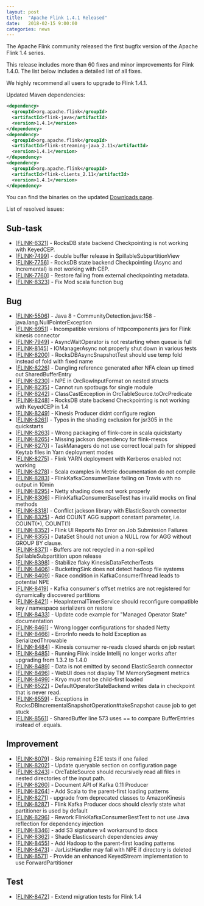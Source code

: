 ```yaml
---
layout: post
title:  "Apache Flink 1.4.1 Released"
date:   2018-02-15 9:00:00
categories: news
---
```


The Apache Flink community released the first bugfix version of the Apache Flink 1.4 series.

This release includes more than 60 fixes and minor improvements for Flink 1.4.0. The list below includes a detailed list of all fixes.

We highly recommend all users to upgrade to Flink 1.4.1.

Updated Maven dependencies:

```xml
<dependency>
  <groupId>org.apache.flink</groupId>
  <artifactId>flink-java</artifactId>
  <version>1.4.1</version>
</dependency>
<dependency>
  <groupId>org.apache.flink</groupId>
  <artifactId>flink-streaming-java_2.11</artifactId>
  <version>1.4.1</version>
</dependency>
<dependency>
  <groupId>org.apache.flink</groupId>
  <artifactId>flink-clients_2.11</artifactId>
  <version>1.4.1</version>
</dependency>
```

You can find the binaries on the updated [Downloads page](http://flink.apache.org/downloads.html).

List of resolved issues:

<h2>        Sub-task
</h2>
<ul>
<li>[<a href='https://issues.apache.org/jira/browse/FLINK-6321'>FLINK-6321</a>] -         RocksDB state backend Checkpointing is not working with KeyedCEP.
</li>
<li>[<a href='https://issues.apache.org/jira/browse/FLINK-7499'>FLINK-7499</a>] -         double buffer release in SpillableSubpartitionView
</li>
<li>[<a href='https://issues.apache.org/jira/browse/FLINK-7756'>FLINK-7756</a>] -         RocksDB state backend Checkpointing (Async and Incremental)  is not working with CEP.
</li>
<li>[<a href='https://issues.apache.org/jira/browse/FLINK-7760'>FLINK-7760</a>] -         Restore failing from external checkpointing metadata.
</li>
<li>[<a href='https://issues.apache.org/jira/browse/FLINK-8323'>FLINK-8323</a>] -         Fix Mod scala function bug
</li>
</ul>
        
<h2>        Bug
</h2>
<ul>
<li>[<a href='https://issues.apache.org/jira/browse/FLINK-5506'>FLINK-5506</a>] -         Java 8 - CommunityDetection.java:158 - java.lang.NullPointerException
</li>
<li>[<a href='https://issues.apache.org/jira/browse/FLINK-6951'>FLINK-6951</a>] -         Incompatible versions of httpcomponents jars for Flink kinesis connector
</li>
<li>[<a href='https://issues.apache.org/jira/browse/FLINK-7949'>FLINK-7949</a>] -         AsyncWaitOperator is not restarting when queue is full
</li>
<li>[<a href='https://issues.apache.org/jira/browse/FLINK-8145'>FLINK-8145</a>] -         IOManagerAsync not properly shut down in various tests
</li>
<li>[<a href='https://issues.apache.org/jira/browse/FLINK-8200'>FLINK-8200</a>] -         RocksDBAsyncSnapshotTest should use temp fold instead of fold with fixed name
</li>
<li>[<a href='https://issues.apache.org/jira/browse/FLINK-8226'>FLINK-8226</a>] -         Dangling reference generated after NFA clean up timed out SharedBufferEntry
</li>
<li>[<a href='https://issues.apache.org/jira/browse/FLINK-8230'>FLINK-8230</a>] -         NPE in OrcRowInputFormat on nested structs
</li>
<li>[<a href='https://issues.apache.org/jira/browse/FLINK-8235'>FLINK-8235</a>] -         Cannot run spotbugs for single module
</li>
<li>[<a href='https://issues.apache.org/jira/browse/FLINK-8242'>FLINK-8242</a>] -         ClassCastException in OrcTableSource.toOrcPredicate
</li>
<li>[<a href='https://issues.apache.org/jira/browse/FLINK-8248'>FLINK-8248</a>] -         RocksDB state backend Checkpointing is not working with KeyedCEP in 1.4
</li>
<li>[<a href='https://issues.apache.org/jira/browse/FLINK-8249'>FLINK-8249</a>] -         Kinesis Producer didnt configure region
</li>
<li>[<a href='https://issues.apache.org/jira/browse/FLINK-8261'>FLINK-8261</a>] -         Typos in the shading exclusion for jsr305 in the quickstarts
</li>
<li>[<a href='https://issues.apache.org/jira/browse/FLINK-8263'>FLINK-8263</a>] -         Wrong packaging of flink-core in scala quickstarty
</li>
<li>[<a href='https://issues.apache.org/jira/browse/FLINK-8265'>FLINK-8265</a>] -         Missing jackson dependency for flink-mesos
</li>
<li>[<a href='https://issues.apache.org/jira/browse/FLINK-8270'>FLINK-8270</a>] -         TaskManagers do not use correct local path for shipped Keytab files in Yarn deployment modes
</li>
<li>[<a href='https://issues.apache.org/jira/browse/FLINK-8275'>FLINK-8275</a>] -         Flink YARN deployment with Kerberos enabled not working 
</li>
<li>[<a href='https://issues.apache.org/jira/browse/FLINK-8278'>FLINK-8278</a>] -         Scala examples in Metric documentation do not compile
</li>
<li>[<a href='https://issues.apache.org/jira/browse/FLINK-8283'>FLINK-8283</a>] -         FlinkKafkaConsumerBase failing on Travis with no output in 10min
</li>
<li>[<a href='https://issues.apache.org/jira/browse/FLINK-8295'>FLINK-8295</a>] -         Netty shading does not work properly
</li>
<li>[<a href='https://issues.apache.org/jira/browse/FLINK-8306'>FLINK-8306</a>] -         FlinkKafkaConsumerBaseTest has invalid mocks on final methods
</li>
<li>[<a href='https://issues.apache.org/jira/browse/FLINK-8318'>FLINK-8318</a>] -         Conflict jackson library with ElasticSearch connector
</li>
<li>[<a href='https://issues.apache.org/jira/browse/FLINK-8325'>FLINK-8325</a>] -         Add COUNT AGG support constant parameter, i.e. COUNT(*), COUNT(1) 
</li>
<li>[<a href='https://issues.apache.org/jira/browse/FLINK-8352'>FLINK-8352</a>] -         Flink UI Reports No Error on Job Submission Failures
</li>
<li>[<a href='https://issues.apache.org/jira/browse/FLINK-8355'>FLINK-8355</a>] -         DataSet Should not union a NULL row for AGG without GROUP BY clause.
</li>
<li>[<a href='https://issues.apache.org/jira/browse/FLINK-8371'>FLINK-8371</a>] -         Buffers are not recycled in a non-spilled SpillableSubpartition upon release
</li>
<li>[<a href='https://issues.apache.org/jira/browse/FLINK-8398'>FLINK-8398</a>] -         Stabilize flaky KinesisDataFetcherTests
</li>
<li>[<a href='https://issues.apache.org/jira/browse/FLINK-8406'>FLINK-8406</a>] -         BucketingSink does not detect hadoop file systems
</li>
<li>[<a href='https://issues.apache.org/jira/browse/FLINK-8409'>FLINK-8409</a>] -         Race condition in KafkaConsumerThread leads to potential NPE
</li>
<li>[<a href='https://issues.apache.org/jira/browse/FLINK-8419'>FLINK-8419</a>] -         Kafka consumer&#39;s offset metrics are not registered for dynamically discovered partitions
</li>
<li>[<a href='https://issues.apache.org/jira/browse/FLINK-8421'>FLINK-8421</a>] -         HeapInternalTimerService should reconfigure compatible key / namespace serializers on restore
</li>
<li>[<a href='https://issues.apache.org/jira/browse/FLINK-8433'>FLINK-8433</a>] -         Update code example for &quot;Managed Operator State&quot; documentation
</li>
<li>[<a href='https://issues.apache.org/jira/browse/FLINK-8461'>FLINK-8461</a>] -         Wrong logger configurations for shaded Netty
</li>
<li>[<a href='https://issues.apache.org/jira/browse/FLINK-8466'>FLINK-8466</a>] -         ErrorInfo needs to hold Exception as SerializedThrowable
</li>
<li>[<a href='https://issues.apache.org/jira/browse/FLINK-8484'>FLINK-8484</a>] -         Kinesis consumer re-reads closed shards on job restart
</li>
<li>[<a href='https://issues.apache.org/jira/browse/FLINK-8485'>FLINK-8485</a>] -         Running Flink inside Intellij no longer works after upgrading from 1.3.2 to 1.4.0
</li>
<li>[<a href='https://issues.apache.org/jira/browse/FLINK-8489'>FLINK-8489</a>] -         Data is not emitted by second ElasticSearch connector
</li>
<li>[<a href='https://issues.apache.org/jira/browse/FLINK-8496'>FLINK-8496</a>] -         WebUI does not display TM MemorySegment metrics
</li>
<li>[<a href='https://issues.apache.org/jira/browse/FLINK-8499'>FLINK-8499</a>] -         Kryo must not be child-first loaded
</li>
<li>[<a href='https://issues.apache.org/jira/browse/FLINK-8522'>FLINK-8522</a>] -         DefaultOperatorStateBackend writes data in checkpoint that is never read.
</li>
<li>[<a href='https://issues.apache.org/jira/browse/FLINK-8559'>FLINK-8559</a>] -         Exceptions in RocksDBIncrementalSnapshotOperation#takeSnapshot cause job to get stuck
</li>
<li>[<a href='https://issues.apache.org/jira/browse/FLINK-8561'>FLINK-8561</a>] -         SharedBuffer line 573 uses == to compare BufferEntries instead of .equals.
</li>
</ul>
                
<h2>        Improvement
</h2>
<ul>
<li>[<a href='https://issues.apache.org/jira/browse/FLINK-8079'>FLINK-8079</a>] -         Skip remaining E2E tests if one failed
</li>
<li>[<a href='https://issues.apache.org/jira/browse/FLINK-8202'>FLINK-8202</a>] -         Update queryable section on configuration page
</li>
<li>[<a href='https://issues.apache.org/jira/browse/FLINK-8243'>FLINK-8243</a>] -         OrcTableSource should recursively read all files in nested directories of the input path.
</li>
<li>[<a href='https://issues.apache.org/jira/browse/FLINK-8260'>FLINK-8260</a>] -         Document API of Kafka 0.11 Producer
</li>
<li>[<a href='https://issues.apache.org/jira/browse/FLINK-8264'>FLINK-8264</a>] -         Add Scala to the parent-first loading patterns
</li>
<li>[<a href='https://issues.apache.org/jira/browse/FLINK-8271'>FLINK-8271</a>] -         upgrade from deprecated classes to AmazonKinesis
</li>
<li>[<a href='https://issues.apache.org/jira/browse/FLINK-8287'>FLINK-8287</a>] -         Flink Kafka Producer docs should clearly state what partitioner is used by default
</li>
<li>[<a href='https://issues.apache.org/jira/browse/FLINK-8296'>FLINK-8296</a>] -         Rework FlinkKafkaConsumerBestTest to not use Java reflection for dependency injection
</li>
<li>[<a href='https://issues.apache.org/jira/browse/FLINK-8346'>FLINK-8346</a>] -         add S3 signature v4 workaround to docs
</li>
<li>[<a href='https://issues.apache.org/jira/browse/FLINK-8362'>FLINK-8362</a>] -         Shade Elasticsearch dependencies away
</li>
<li>[<a href='https://issues.apache.org/jira/browse/FLINK-8455'>FLINK-8455</a>] -         Add Hadoop to the parent-first loading patterns
</li>
<li>[<a href='https://issues.apache.org/jira/browse/FLINK-8473'>FLINK-8473</a>] -         JarListHandler may fail with NPE if directory is deleted
</li>
<li>[<a href='https://issues.apache.org/jira/browse/FLINK-8571'>FLINK-8571</a>] -         Provide an enhanced KeyedStream implementation to use ForwardPartitioner
</li>
</ul>
    
<h2>        Test
</h2>
<ul>
<li>[<a href='https://issues.apache.org/jira/browse/FLINK-8472'>FLINK-8472</a>] -         Extend migration tests for Flink 1.4
</li>
</ul>
